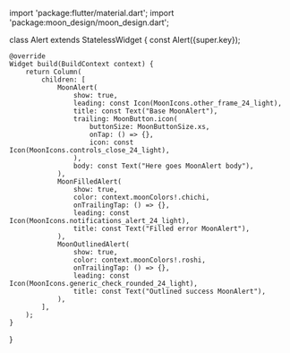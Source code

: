 import 'package:flutter/material.dart';
import 'package:moon_design/moon_design.dart';

class Alert extends StatelessWidget {
    const Alert({super.key});

    @override
    Widget build(BuildContext context) {
        return Column(
            children: [
                MoonAlert(
                    show: true,
                    leading: const Icon(MoonIcons.other_frame_24_light),
                    title: const Text("Base MoonAlert"),
                    trailing: MoonButton.icon(
                        buttonSize: MoonButtonSize.xs,
                        onTap: () => {},
                        icon: const Icon(MoonIcons.controls_close_24_light),
                    ),
                    body: const Text("Here goes MoonAlert body"),
                ),
                MoonFilledAlert(
                    show: true,
                    color: context.moonColors!.chichi,
                    onTrailingTap: () => {},
                    leading: const Icon(MoonIcons.notifications_alert_24_light),
                    title: const Text("Filled error MoonAlert"),
                ),
                MoonOutlinedAlert(
                    show: true,
                    color: context.moonColors!.roshi,
                    onTrailingTap: () => {},
                    leading: const Icon(MoonIcons.generic_check_rounded_24_light),
                    title: const Text("Outlined success MoonAlert"),
                ),
            ],
        );
    }
}